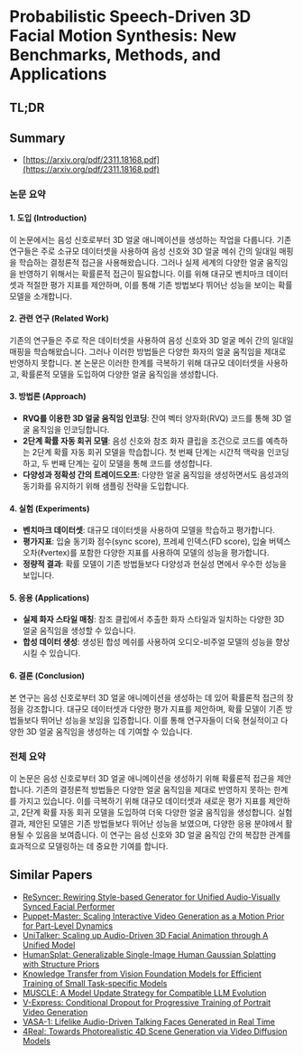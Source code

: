 # Probabilistic Speech-Driven 3D Facial Motion Synthesis: New Benchmarks, Methods, and Applications
## TL;DR
## Summary
- [https://arxiv.org/pdf/2311.18168.pdf](https://arxiv.org/pdf/2311.18168.pdf)

### 논문 요약

#### 1. 도입 (Introduction)
이 논문에서는 음성 신호로부터 3D 얼굴 애니메이션을 생성하는 작업을 다룹니다. 기존 연구들은 주로 소규모 데이터셋을 사용하여 음성 신호와 3D 얼굴 메쉬 간의 일대일 매핑을 학습하는 결정론적 접근을 사용해왔습니다. 그러나 실제 세계의 다양한 얼굴 움직임을 반영하기 위해서는 확률론적 접근이 필요합니다. 이를 위해 대규모 벤치마크 데이터셋과 적절한 평가 지표를 제안하며, 이를 통해 기존 방법보다 뛰어난 성능을 보이는 확률 모델을 소개합니다.

#### 2. 관련 연구 (Related Work)
기존의 연구들은 주로 작은 데이터셋을 사용하여 음성 신호와 3D 얼굴 메쉬 간의 일대일 매핑을 학습해왔습니다. 그러나 이러한 방법들은 다양한 화자의 얼굴 움직임을 제대로 반영하지 못합니다. 본 논문은 이러한 한계를 극복하기 위해 대규모 데이터셋을 사용하고, 확률론적 모델을 도입하여 다양한 얼굴 움직임을 생성합니다.

#### 3. 방법론 (Approach)
- **RVQ를 이용한 3D 얼굴 움직임 인코딩**: 잔여 벡터 양자화(RVQ) 코드를 통해 3D 얼굴 움직임을 인코딩합니다.
- **2단계 확률 자동 회귀 모델**: 음성 신호와 참조 화자 클립을 조건으로 코드를 예측하는 2단계 확률 자동 회귀 모델을 학습합니다. 첫 번째 단계는 시간적 맥락을 인코딩하고, 두 번째 단계는 깊이 모델을 통해 코드를 생성합니다.
- **다양성과 정확성 간의 트레이드오프**: 다양한 얼굴 움직임을 생성하면서도 음성과의 동기화를 유지하기 위해 샘플링 전략을 도입합니다.

#### 4. 실험 (Experiments)
- **벤치마크 데이터셋**: 대규모 데이터셋을 사용하여 모델을 학습하고 평가합니다.
- **평가지표**: 입술 동기화 점수(sync score), 프레셰 인덱스(FD score), 입술 버텍스 오차(ℓvertex)를 포함한 다양한 지표를 사용하여 모델의 성능을 평가합니다.
- **정량적 결과**: 확률 모델이 기존 방법들보다 다양성과 현실성 면에서 우수한 성능을 보입니다.

#### 5. 응용 (Applications)
- **실제 화자 스타일 매칭**: 참조 클립에서 추출한 화자 스타일과 일치하는 다양한 3D 얼굴 움직임을 생성할 수 있습니다.
- **합성 데이터 생성**: 생성된 합성 메쉬를 사용하여 오디오-비주얼 모델의 성능을 향상시킬 수 있습니다.

#### 6. 결론 (Conclusion)
본 연구는 음성 신호로부터 3D 얼굴 애니메이션을 생성하는 데 있어 확률론적 접근의 장점을 강조합니다. 대규모 데이터셋과 다양한 평가 지표를 제안하며, 확률 모델이 기존 방법들보다 뛰어난 성능을 보임을 입증합니다. 이를 통해 연구자들이 더욱 현실적이고 다양한 3D 얼굴 움직임을 생성하는 데 기여할 수 있습니다.

### 전체 요약
이 논문은 음성 신호로부터 3D 얼굴 애니메이션을 생성하기 위해 확률론적 접근을 제안합니다. 기존의 결정론적 방법들은 다양한 얼굴 움직임을 제대로 반영하지 못하는 한계를 가지고 있습니다. 이를 극복하기 위해 대규모 데이터셋과 새로운 평가 지표를 제안하고, 2단계 확률 자동 회귀 모델을 도입하여 더욱 다양한 얼굴 움직임을 생성합니다. 실험 결과, 제안된 모델은 기존 방법들보다 뛰어난 성능을 보였으며, 다양한 응용 분야에서 활용될 수 있음을 보여줍니다. 이 연구는 음성 신호와 3D 얼굴 움직임 간의 복잡한 관계를 효과적으로 모델링하는 데 중요한 기여를 합니다.

## Similar Papers
- [ReSyncer: Rewiring Style-based Generator for Unified Audio-Visually Synced Facial Performer](2408.03284.md)
- [Puppet-Master: Scaling Interactive Video Generation as a Motion Prior for Part-Level Dynamics](2408.04631.md)
- [UniTalker: Scaling up Audio-Driven 3D Facial Animation through A Unified Model](2408.00762.md)
- [HumanSplat: Generalizable Single-Image Human Gaussian Splatting with Structure Priors](2406.12459.md)
- [Knowledge Transfer from Vision Foundation Models for Efficient Training of Small Task-specific Models](2311.18237.md)
- [MUSCLE: A Model Update Strategy for Compatible LLM Evolution](2407.09435.md)
- [V-Express: Conditional Dropout for Progressive Training of Portrait Video Generation](2406.02511.md)
- [VASA-1: Lifelike Audio-Driven Talking Faces Generated in Real Time](2404.10667.md)
- [4Real: Towards Photorealistic 4D Scene Generation via Video Diffusion Models](2406.07472.md)
